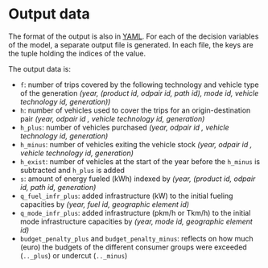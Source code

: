 # Output data

The format of the output is also in [YAML](https://yaml.org/). 
For each of the decision variables of the model, a separate output file is generated.
In each file, the keys are the tuple holding the indices of the value.

The output data is:

* `f`: number of trips covered by the following technology and vehicle type of the generation *(year, (product id, odpair id, path id), mode id, vehicle technology id, generation))* 
* `h`: number of vehicles used to cover the trips for an origin-destination pair *(year, odpair id , vehicle technology id, generation)*
* `h_plus`: number of vehicles purchased *(year, odpair id , vehicle technology id, generation)*
* `h_minus`: number of vehicles exiting the vehicle stock *(year, odpair id , vehicle technology id, generation)*
* `h_exist`: number of vehicles at the start of the year before the `h_minus` is subtracted and `h_plus` is added 
* `s`: amount of energy fueled (kWh) indexed by *(year, (product id, odpair id, path id, generation)*
* `q_fuel_infr_plus`: added infrastructure (kW) to the initial fueling capacities by *(year, fuel id, geographic element id)*
* `q_mode_infr_plus`: added infrastructure (pkm/h or Tkm/h) to the initial mode infrastructure capacities by *(year, mode id, geographic element id)*
* `budget_penalty_plus` and `budget_penalty_minus`: reflects on how much (euro) the budgets of the different consumer groups were exceeded (`.._plus`) or undercut (`.._minus`)
